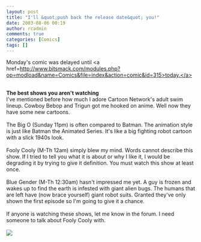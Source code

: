 ```yaml
---
layout: post
title: "I'll &quot;push back the release date&quot; you!"
date: 2003-08-06 00:19
author: rcadmin
comments: true
categories: [Comics]
tags: []
---
```

Monday's comic was delayed until <a href=http://www.bitsmack.com/modules.php?op=modload&name=Comics&file=index&action=comic&id=315>today.</a>
<br />

<br />
<b>The best shows you aren't watching</b>
<br />
I've mentioned before how much I adore Cartoon Network's adult swim lineup. Cowboy Bebop and Trigun got me hooked on anime. Well now they have some new cartoons. 
<br />

<br />
The Big O (Sunday 11pm) is often compared to Batman. The animation style is just like Batman the Animated Series. It's like a big fighting robot cartoon with a slick 1940s look. 
<br />

<br />
Fooly Cooly (M-Th 12am) simply blew my mind. Words cannot describe this show. If I tried to tell you what it is about or why I like it, I would be degrading it by trying to give it definition. You must watch this show at least once.
<br />

<br />
Blue Gender (M-Th 12:30am) hasn't impressed me yet. A guy is frozen and wakes up to find the earth is infested with giant alien bugs. The humans that are left have (now brace yourself) giant robot suits. Granted they've only shown the first episode so I'm going to give it a chance.
<br />

<br />
If anyone is watching these shows, let me know in the forum. I need someone to talk about Fooly Cooly with.<Br><br><!--more--><img src='/wp/wp-content/comics/20030806.gif' alt'' />
